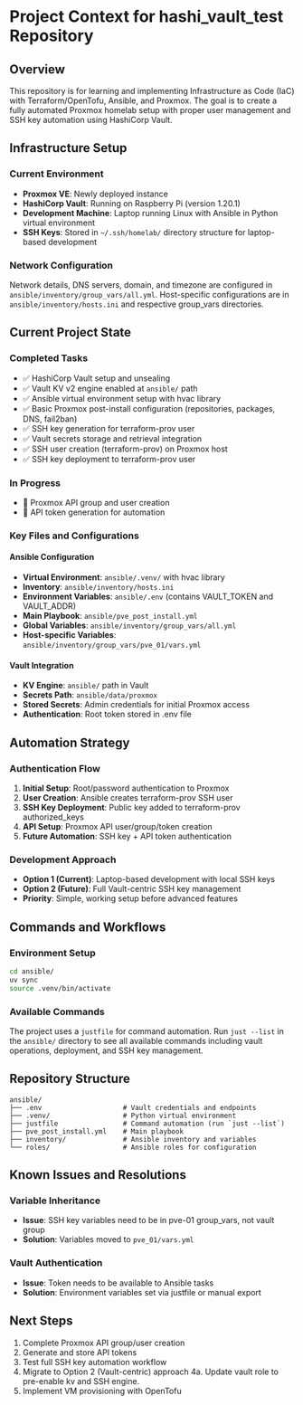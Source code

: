 # Project Context for hashi_vault_test Repository

## Overview

This repository is for learning and implementing Infrastructure as Code (IaC) with Terraform/OpenTofu, Ansible, and Proxmox. The goal is to create a fully automated Proxmox homelab setup with proper user management and SSH key automation using HashiCorp Vault.

## Infrastructure Setup

### Current Environment

- **Proxmox VE**: Newly deployed instance
- **HashiCorp Vault**: Running on Raspberry Pi (version 1.20.1)
- **Development Machine**: Laptop running Linux with Ansible in Python virtual environment
- **SSH Keys**: Stored in `~/.ssh/homelab/` directory structure for laptop-based development

### Network Configuration

Network details, DNS servers, domain, and timezone are configured in `ansible/inventory/group_vars/all.yml`. Host-specific configurations are in `ansible/inventory/hosts.ini` and respective group_vars directories.

## Current Project State

### Completed Tasks

- ✅ HashiCorp Vault setup and unsealing
- ✅ Vault KV v2 engine enabled at `ansible/` path
- ✅ Ansible virtual environment setup with hvac library
- ✅ Basic Proxmox post-install configuration (repositories, packages, DNS, fail2ban)
- ✅ SSH key generation for terraform-prov user
- ✅ Vault secrets storage and retrieval integration
- ✅ SSH user creation (terraform-prov) on Proxmox host
- ✅ SSH key deployment to terraform-prov user

### In Progress

- 🔄 Proxmox API group and user creation
- 🔄 API token generation for automation

### Key Files and Configurations

#### Ansible Configuration

- **Virtual Environment**: `ansible/.venv/` with hvac library
- **Inventory**: `ansible/inventory/hosts.ini`
- **Environment Variables**: `ansible/.env` (contains VAULT_TOKEN and VAULT_ADDR)
- **Main Playbook**: `ansible/pve_post_install.yml`
- **Global Variables**: `ansible/inventory/group_vars/all.yml`
- **Host-specific Variables**: `ansible/inventory/group_vars/pve_01/vars.yml`

#### Vault Integration

- **KV Engine**: `ansible/` path in Vault
- **Secrets Path**: `ansible/data/proxmox`
- **Stored Secrets**: Admin credentials for initial Proxmox access
- **Authentication**: Root token stored in .env file

## Automation Strategy

### Authentication Flow

1. **Initial Setup**: Root/password authentication to Proxmox
2. **User Creation**: Ansible creates terraform-prov SSH user
3. **SSH Key Deployment**: Public key added to terraform-prov authorized_keys
4. **API Setup**: Proxmox API user/group/token creation
5. **Future Automation**: SSH key + API token authentication

### Development Approach

- **Option 1 (Current)**: Laptop-based development with local SSH keys
- **Option 2 (Future)**: Full Vault-centric SSH key management
- **Priority**: Simple, working setup before advanced features

## Commands and Workflows

### Environment Setup

```bash
cd ansible/
uv sync
source .venv/bin/activate
```

### Available Commands

The project uses a `justfile` for command automation. Run `just --list` in the `ansible/` directory to see all available commands including vault operations, deployment, and SSH key management.

## Repository Structure

```text
ansible/
├── .env                    # Vault credentials and endpoints
├── .venv/                  # Python virtual environment
├── justfile                # Command automation (run `just --list`)
├── pve_post_install.yml    # Main playbook
├── inventory/              # Ansible inventory and variables
└── roles/                  # Ansible roles for configuration
```

## Known Issues and Resolutions

### Variable Inheritance

- **Issue**: SSH key variables need to be in pve-01 group_vars, not vault group
- **Solution**: Variables moved to `pve_01/vars.yml`

### Vault Authentication

- **Issue**: Token needs to be available to Ansible tasks
- **Solution**: Environment variables set via justfile or manual export

## Next Steps

1. Complete Proxmox API group/user creation
2. Generate and store API tokens
3. Test full SSH key automation workflow
4. Migrate to Option 2 (Vault-centric) approach
    4a. Update vault role to pre-enable kv and SSH engine.
5. Implement VM provisioning with OpenTofu
